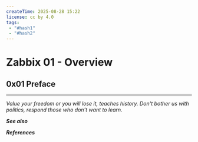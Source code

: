 ```yaml
---
createTime: 2025-08-28 15:22
license: cc by 4.0
tags: 
 - "#hash1" 
 - "#hash2"
---
```


# Zabbix 01 - Overview

## 0x01 Preface



---
*Value your freedom or you will lose it, teaches history. Don't bother us with politics, respond those who don't want to learn.*

***See also***



***References***



